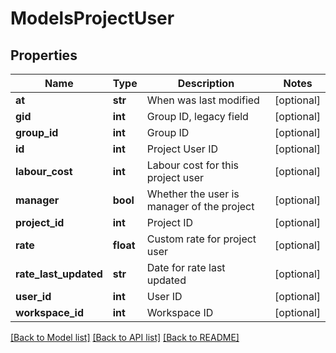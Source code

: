 # ModelsProjectUser

## Properties

Name | Type | Description | Notes
------------ | ------------- | ------------- | -------------
**at** | **str** | When was last modified | [optional] 
**gid** | **int** | Group ID, legacy field | [optional] 
**group_id** | **int** | Group ID | [optional] 
**id** | **int** | Project User ID | [optional] 
**labour_cost** | **int** | Labour cost for this project user | [optional] 
**manager** | **bool** | Whether the user is manager of the project | [optional] 
**project_id** | **int** | Project ID | [optional] 
**rate** | **float** | Custom rate for project user | [optional] 
**rate_last_updated** | **str** | Date for rate last updated | [optional] 
**user_id** | **int** | User ID | [optional] 
**workspace_id** | **int** | Workspace ID | [optional] 

[[Back to Model list]](../README.md#documentation-for-models) [[Back to API list]](../README.md#documentation-for-api-endpoints) [[Back to README]](../README.md)


